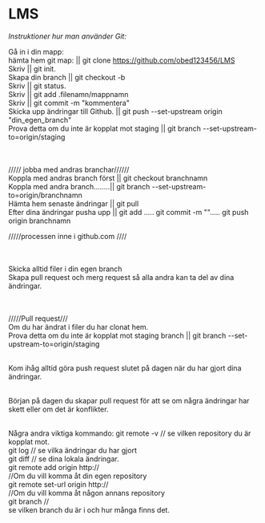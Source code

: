 # LMS



*Instruktioner hur man använder Git:*

Gå in i din mapp:<br>
hämta hem git map: || git clone https://github.com/obed123456/LMS<br>
Skriv || git init.<br>
Skapa din branch || git checkout -b<br>
Skriv || git status.<br>
Skriv || git add .filenamn/mappnamn<br>
Skriv || git commit -m "kommentera"<br>
Skicka upp ändringar till Github. || git push --set-upstream origin "din_egen_branch" <br>
Prova detta om du inte är kopplat mot staging || git branch --set-upstream-to=origin/staging<br><br><br>

///// jobba med andras branchar//////<br>
Koppla med andras branch först || git checkout branchnamn<br>
Koppla med andra branch........|| git branch --set-upstream-to=origin/branchnamn<br>
Hämta hem senaste ändringar    || git pull <br>
Efter dina ändringar pusha upp || git add ..... git commit -m ""..... git push origin branchnamn<br>

/////processen inne i github.com ////<br><br><br>

Skicka alltid filer i din egen branch<br>
Skapa pull request och merg request så alla andra kan ta del av dina ändringar. <br><br><br>

/////Pull request///<br>
Om du har ändrat i filer du har clonat hem. <br>
Prova detta om du inte är kopplat mot staging branch || git branch --set-upstream-to=origin/staging<br><br>


Kom ihåg alltid göra push request slutet på dagen när du har gjort dina ändringar. <br><br>

Början på dagen du skapar pull request för att se om några ändringar har skett eller om det är konflikter. <br><br>


Några andra viktiga kommando:
git remote -v  // se vilken repository du är kopplat mot. <br>
git log // se vilka ändringar du har gjort <br>
git diff // se dina lokala ändringar. <br>
git remote add origin http:// <br>//Om du vill komma åt din egen repository <br>
git remote set-url origin http:// <br> //Om du vill komma åt någon annans repository <br>
git branch //<br> se vilken branch du är i och hur många finns det.
